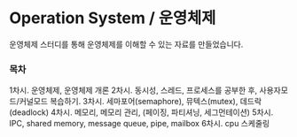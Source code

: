 # Operation System / 운영체제

운영체제 스터디를 통해 운영체제를 이해할 수 있는 자료를 만들었습니다.

### 목차
1차시. 운영체제, 운영체제 개론
2차시. 동시성, 스레드, 프로세스를 공부한 후, 사용자모드/커널모드 복습하기.
3차시. 세마포어(semaphore), 뮤텍스(mutex), 데드락(deadlock) 
4차시. 메모리, 메모리 관리, (페이징, 파티셔닝, 세그먼테이션)
5차시. IPC, shared memory, message queue, pipe, mailbox
6차시. cpu 스케줄링
